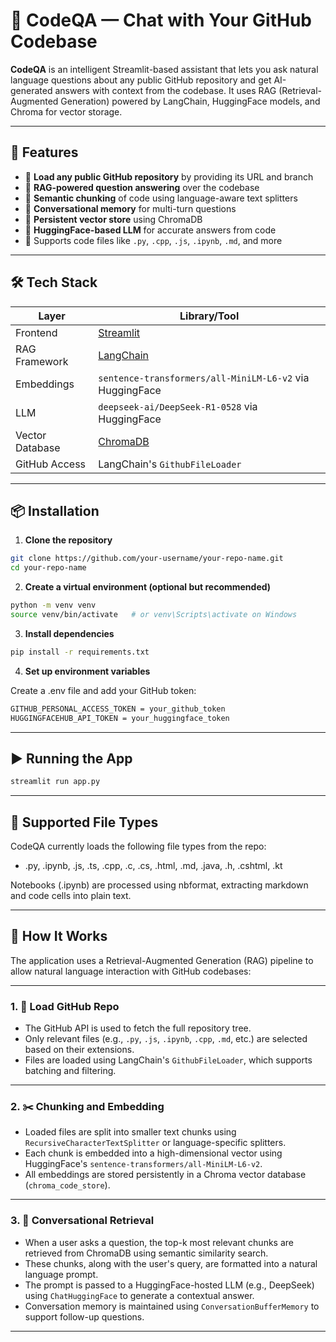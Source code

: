 # 🤖 CodeQA — Chat with Your GitHub Codebase

**CodeQA** is an intelligent Streamlit-based assistant that lets you ask natural language questions about any public GitHub repository and get AI-generated answers with context from the codebase. It uses RAG (Retrieval-Augmented Generation) powered by LangChain, HuggingFace models, and Chroma for vector storage.

---

## 🚀 Features

- 🔗 **Load any public GitHub repository** by providing its URL and branch
- 🧠 **RAG-powered question answering** over the codebase
- 🧾 **Semantic chunking** of code using language-aware text splitters
- 💬 **Conversational memory** for multi-turn questions
- 💾 **Persistent vector store** using ChromaDB
- 🧠 **HuggingFace-based LLM** for accurate answers from code
- 📘 Supports code files like `.py`, `.cpp`, `.js`, `.ipynb`, `.md`, and more

---

## 🛠️ Tech Stack

| Layer            | Library/Tool                      |
|------------------|-----------------------------------|
| Frontend         | [Streamlit](https://streamlit.io) |
| RAG Framework    | [LangChain](https://www.langchain.com) |
| Embeddings       | `sentence-transformers/all-MiniLM-L6-v2` via HuggingFace |
| LLM              | `deepseek-ai/DeepSeek-R1-0528` via HuggingFace |
| Vector Database  | [ChromaDB](https://www.trychroma.com) |
| GitHub Access    | LangChain's `GithubFileLoader` |

---

## 📦 Installation

1. **Clone the repository**

```bash
git clone https://github.com/your-username/your-repo-name.git
cd your-repo-name
```
2. **Create a virtual environment (optional but recommended)**

```bash
python -m venv venv
source venv/bin/activate   # or venv\Scripts\activate on Windows
```
3. **Install dependencies**

```bash
pip install -r requirements.txt
```
4. **Set up environment variables**

Create a .env file and add your GitHub token:

```bash
GITHUB_PERSONAL_ACCESS_TOKEN = your_github_token
HUGGINGFACEHUB_API_TOKEN = your_huggingface_token
```
---

## ▶️ Running the App

```bash
streamlit run app.py
```
---

## 📂 Supported File Types

CodeQA currently loads the following file types from the repo:
-  .py, .ipynb, .js, .ts, .cpp, .c, .cs, .html, .md, .java, .h, .cshtml, .kt

Notebooks (.ipynb) are processed using nbformat, extracting markdown and code cells into plain text.

---

## 🧠 How It Works

The application uses a Retrieval-Augmented Generation (RAG) pipeline to allow natural language interaction with GitHub codebases:

---

### 1. 🔗 Load GitHub Repo

- The GitHub API is used to fetch the full repository tree.
- Only relevant files (e.g., `.py`, `.js`, `.ipynb`, `.cpp`, `.md`, etc.) are selected based on their extensions.
- Files are loaded using LangChain's `GithubFileLoader`, which supports batching and filtering.

---

### 2. ✂️ Chunking and Embedding

- Loaded files are split into smaller text chunks using `RecursiveCharacterTextSplitter` or language-specific splitters.
- Each chunk is embedded into a high-dimensional vector using HuggingFace's `sentence-transformers/all-MiniLM-L6-v2`.
- All embeddings are stored persistently in a Chroma vector database (`chroma_code_store`).

---

### 3. 💬 Conversational Retrieval

- When a user asks a question, the top-k most relevant chunks are retrieved from ChromaDB using semantic similarity search.
- These chunks, along with the user's query, are formatted into a natural language prompt.
- The prompt is passed to a HuggingFace-hosted LLM (e.g., DeepSeek) using `ChatHuggingFace` to generate a contextual answer.
- Conversation memory is maintained using `ConversationBufferMemory` to support follow-up questions.

---



